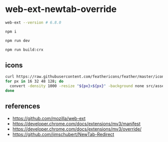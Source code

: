 # web-ext-newtab-override

```sh
web-ext --version # 6.8.0

npm i

npm run dev

npm run build:crx
```

## icons

```sh
curl https://raw.githubusercontent.com/feathericons/feather/master/icons/chrome.svg > src/assets/chrome.svg
for px in 16 32 48 128; do
  convert -density 1000 -resize "${px}x${px}" -background none src/assets/chrome.svg "src/assets/icon-${px}.png"
done
```

## references

- https://github.com/mozilla/web-ext
- https://developer.chrome.com/docs/extensions/mv3/manifest
- https://developer.chrome.com/docs/extensions/mv3/override/
- https://github.com/jimschubert/NewTab-Redirect
